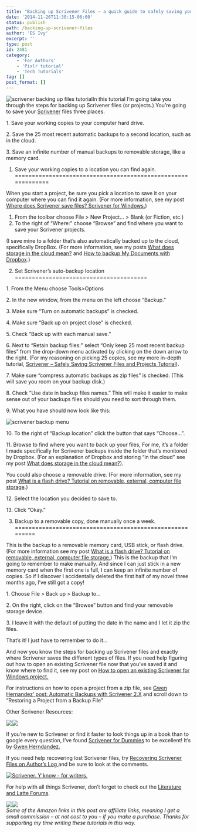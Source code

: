 ```yaml
---
title: "Backing up Scrivener Files – a quick guide to safely saving your files and backups"
date: '2014-11-26T11:30:15-06:00'
status: publish
path: /backing-up-scrivener-files
author: 'ES Ivy'
excerpt: ''
type: post
id: 2481
category:
    - 'For Authors'
    - 'Pixlr tutorial'
    - 'Tech Tutorials'
tag: []
post_format: []
---
```

![scrivener backing up files tutorial](/uploads/2014/10/scriv-quick-backup-238x602.jpg)In this tutorial I’m going take you through the steps for backing up Scrivener files (or projects.) You’re going to save your [Scrivener](http://www.amazon.com/gp/product/B0079KJB54/ref=as_li_tl?ie=UTF8&camp=1789&creative=9325&creativeASIN=B0079KJB54&linkCode=as2&tag=esiv-20&linkId=ZMGLQ6NFASUCCEAW) files three places.

1\. Save your working copies to your computer hard drive.

2\. Save the 25 most recent automatic backups to a second location, such as in the cloud.

3\. Save an infinite number of manual backups to removable storage, like a memory card.

1. Save your working copies to a location you can find again.
=============================================================

When you start a project, be sure you pick a location to save it on your computer where you can find it again. (For more information, see my post [Where does Scrivener save files? Scrivener for Windows.](http://192.168.1.34:4945/draft2480))

1. From the toolbar choose File &gt; New Project… &gt; Blank (or Fiction, etc.)
2. To the right of “Where:” choose “Browse” and find where you want to save your Scrivener projects.

(I save mine to a folder that’s also automatically backed up to the cloud, specifically DropBox. (For more information, see my posts [What does storage in the cloud mean?](http://192.168.1.34:4945/draft2496) and [How to backup My Documents with Dropbox](http://192.168.1.34:4945/draft2494).)

2. Set Scrivener’s auto-backup location
=======================================

1\. From the Menu choose Tools&gt;Options

2\. In the new window, from the menu on the left choose “Backup.”

3\. Make sure “Turn on automatic backups” is checked.

4\. Make sure “Back up on project close” is checked.

5\. Check “Back up with each manual save.”

6\. Next to “Retain backup files:” select “Only keep 25 most recent backup files” from the drop-down menu activated by clicking on the down arrow to the right. (For my reasoning on picking 25 copies, see my more in-depth tutorial, [Scrivener – Safely Saving Scrivener Files and Projects Tutorial](http://192.168.1.34:4945/draft2432)).

7\. Make sure “compress automatic backups as zip files” is checked. (This will save you room on your backup disk.)

8\. Check “Use date in backup files names.” This will make it easier to make sense out of your backups files should you need to sort through them.

9\. What you have should now look like this:

![scrivener backup menu](/uploads/2015/10/Scrivener-backup-settings.jpg)

10\. To the right of “Backup location” click the button that says “Choose…”.

11\. Browse to find where you want to back up your files, For me, it’s a folder I made specifically for Scrivener backups inside the folder that’s monitored by Dropbox. (For an explanation of Dropbox and storing “in the cloud” see my post [What does storage in the cloud mean?](http://192.168.1.34:4945/draft2496)).

You could also choose a removable drive. (For more information, see my post [What is a flash drive? Tutorial on removable, external, computer file storage](http://192.168.1.34:4945/draft2448).)

12\. Select the location you decided to save to.

13\. Click “Okay.”

3. Backup to a removable copy, done manually once a week.
=========================================================

This is the backup to a removable memory card, USB stick, or flash drive. (For more information see my post [What is a flash drive? Tutorial on removable, external, computer file storage.](http://192.168.1.34:4945/draft2448)) This is the backup that I’m going to remember to make manually. And since I can just stick in a new memory card when the first one is full, I can keep an infinite number of copies. So if I discover I accidentally deleted the first half of my novel three months ago, I’ve still got a copy!

1\. Choose File &gt; Back up &gt; Backup to…

2\. On the right, click on the “Browse” button and find your removable storage device.

3\. I leave it with the default of putting the date in the name and I let it zip the files.

That’s it! I just have to remember to do it…

And now you know the steps for backing up Scrivener files and exactly where Scrivener saves the different types of files. If you need help figuring out how to open an existing Scrivener file now that you’ve saved it and know where to find it, see my post on [How to open an existing Scrivener for Windows project.](http://192.168.1.34:4945/draft2416)

For instructions on how to open a project from a zip file, see [Gwen Hernandez’ post: Automatic Backups with Scrivener 2.X](http://gwenhernandez.com/2011/01/11/tech-tuesday-automatic-backups-with-scrivener-2-x/) and scroll down to “Restoring a Project from a Backup File”

Other Scrivener Resources:

[![](http://ws-na.amazon-adsystem.com/widgets/q?_encoding=UTF8&ASIN=1118312473&Format=_SL250_&ID=AsinImage&MarketPlace=US&ServiceVersion=20070822&WS=1&tag=esiv-20)](http://www.amazon.com/gp/product/1118312473/ref=as_li_tl?ie=UTF8&camp=1789&creative=9325&creativeASIN=1118312473&linkCode=as2&tag=esiv-20&linkId=ALNU4OC3TVIW3DUO)![](http://ir-na.amazon-adsystem.com/e/ir?t=esiv-20&l=as2&o=1&a=1118312473)

If you’re new to Scrivener or find it faster to look things up in a book than to google every question, I’ve found [Scrivener for Dummies](http://www.amazon.com/gp/product/1118312473/ref=as_li_tl?ie=UTF8&camp=1789&creative=9325&creativeASIN=1118312473&linkCode=as2&tag=esiv-20&linkId=ALNU4OC3TVIW3DUO) to be excellent! It’s by [Gwen Herndandez.](http://gwenhernandez.com/)

If you need help recovering lost Scrivener files, try [Recovering Scrivener Files on Author’s Log ](http://www.davidearle.com/2013/01/triage-recovering-scrivener-files-from.html)and be sure to look at the comments.

[![Scrivener. Y'know - for writers.](http://www.literatureandlatte.com/share_scrivener/ForWriters.png)](http://www.literatureandlatte.com/scrivener.php)

For help with all things Scrivener, don’t forget to check out the [Literature and Latte Forums](http://www.literatureandlatte.com/forum/viewforum.php?f=29).

[![](http://ws-na.amazon-adsystem.com/widgets/q?_encoding=UTF8&ASIN=B0079KJB54&Format=_SL250_&ID=AsinImage&MarketPlace=US&ServiceVersion=20070822&WS=1&tag=esiv-20)](http://www.amazon.com/gp/product/B0079KJB54/ref=as_li_tl?ie=UTF8&camp=1789&creative=9325&creativeASIN=B0079KJB54&linkCode=as2&tag=esiv-20&linkId=ZMGLQ6NFASUCCEAW)![](http://ir-na.amazon-adsystem.com/e/ir?t=esiv-20&l=as2&o=1&a=B0079KJB54)  
*Some of the Amazon links in this post are affiliate links, meaning I get a small commission – at not cost to you – if you make a purchase. Thanks for supporting my time writing these tutorials in this way.*